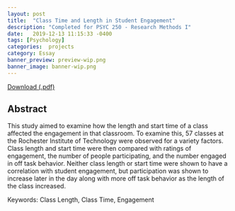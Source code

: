 ```yaml
---
layout: post
title:  "Class Time and Length in Student Engagement"
description: "Completed for PSYC 250 - Research Methods I"
date:   2019-12-13 11:15:33 -0400
tags: [Psychology] 
categories:  projects
category: Essay
banner_preview: preview-wip.png
banner_image: banner-wip.png
---
```


<!--more-->

[Download (.pdf)]({{site.url}}/assets/psychessay/250_Essay.pdf)

## Abstract 

This study aimed to examine how the length and start time of a class affected the engagement in that classroom. To examine this, 57 classes at the Rochester Institute of Technology were observed for a variety factors. Class length and start time were then compared with ratings of engagement, the number of people participating, and the number engaged in off task behavior. Neither class length or start time were shown to have a correlation with student engagement, but participation was shown to increase later in the day along with more off task behavior as the length of the class increased.

Keywords: Class Length, Class Time, Engagement